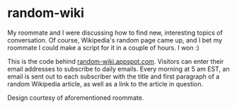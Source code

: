 random-wiki
===========
My roommate and I were discussing how to find new, interesting topics of conversation. Of course, Wikipedia's random page came up, and I bet my roommate I could make a script for it in a couple of hours. I won :)

This is the code behind [random-wiki.appspot.com](http://random-wiki.appspot.com). Visitors can enter their email addresses to subscribe to daily emails. Every morning at 5 am EST, an email is sent out to each subscriber with the title and first paragraph of a random Wikipedia article, as well as a link to the article in question.

Design courtesy of aforementioned roommate.